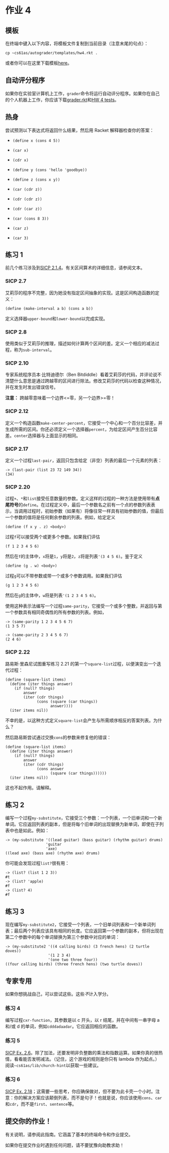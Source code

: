 # 作业 4

## 模板

在终端中键入以下内容，将模板文件复制到当前目录（注意末尾的句点）：

```
cp ~cs61as/autograder/templates/hw4.rkt . 
```

或者你可以在这里下载模板[here](http://inst.eecs.berkeley.edu/~cs61as/templates/hw4.rkt)。

## 自动评分程序

如果你在实验室计算机上工作，`grader`命令将运行自动评分程序。如果你在自己的个人机器上工作，你应该下载[grader.rkt](http://inst.eecs.berkeley.edu/~cs61as/autograder/grader.rkt)和[HW 4 tests](http://inst.eecs.berkeley.edu/~cs61as/autograder/tests/hw4-tests.rkt)。

## 热身

尝试预测以下表达式将返回什么结果，然后用 Racket 解释器检查你的答案：

+   `(define x (cons 4 5))`

+   `(car x)`

+   `(cdr x)`

+   `(define y (cons 'hello 'goodbye))`

+   `(define z (cons x y))`

+   `(car (cdr z))`

+   `(cdr (cdr z))`

+   `(cdr (car z))`

+   `(car (cons 8 3))`

+   `(car z)`

+   `(car 3)`

## 练习 1

前几个练习涉及到[SICP 2.1.4](https://mitpress.mit.edu/sicp/full-text/book/book-Z-H-14.html#%_sec_2.1.4)。有关区间算术的详细信息，请参阅文本。

### SICP 2.7

艾莉莎的程序不完整，因为她没有指定区间抽象的实现。这是区间构造函数的定义：

```
(define (make-interval a b) (cons a b)) 
```

定义选择器`upper-bound`和`lower-bound`以完成实现。

### SICP 2.8

使用类似于艾莉莎的推理，描述如何计算两个区间的差。定义一个相应的减法过程，称为`sub-interval`。

### SICP 2.10

专家系统程序员本·比特迪德尔（Ben Bitdiddle）看着艾莉莎的代码，并评论说不清楚什么意思是通过跨越零的区间进行除法。修改艾莉莎的代码以检查这种情况，并在发生时发出错误信号。

**注意：** 跨越零意味着一个边界<=零，另一个边界>=零！

### SICP 2.12

定义一个构造函数`make-center-percent`，它接受一个中心和一个百分比容差，并生成所需的区间。你还必须定义一个选择器`percent`，为给定区间产生百分比容差。`center`选择器与上面显示的相同。

### SICP 2.17

定义一个过程`last-pair`，返回只包含给定（非空）列表的最后一个元素的列表：

```
-> (last-pair (list 23 72 149 34))
(34) 
```

### SICP 2.20

过程`+`、`*`和`list`接受任意数量的参数。定义这样的过程的一种方法是使用带有**点尾符号**的`define`。在过程定义中，最后一个参数名之前有一个点的参数列表表示，当调用过程时，初始参数（如果有）将像往常一样具有初始参数的值，但最后一个参数的值将是任何剩余参数的列表。例如，给定定义

```
(define (f x y . z) <body>) 
```

过程`f`可以接受两个或更多个参数。如果我们评估

```
(f 1 2 3 4 5 6) 
```

然后在`f`的主体中，`x`将是`1`，`y`将是`2`，`z`将是列表`'(3 4 5 6)`。鉴于定义

```
(define (g . w) <body>) 
```

过程`g`可以不带参数或带一个或多个参数调用。如果我们评估

```
(g 1 2 3 4 5 6) 
```

然后在`g`的主体中，`w`将是列表`'(1 2 3 4 5 6)`。

使用这种表示法编写一个过程`same-parity`，它接受一个或多个整数，并返回与第一个参数具有相同奇偶性的所有参数的列表。例如，

```
-> (same-parity 1 2 3 4 5 6 7)
(1 3 5 7)

-> (same-parity 2 3 4 5 6 7)
(2 4 6) 
```

### SICP 2.22

路易斯·里森尼试图重写练习 2.21 的第一个`square-list`过程，以便演变出一个迭代过程：

```
(define (square-list items)
  (define (iter things answer)
    (if (null? things)
        answer
        (iter (cdr things) 
              (cons (square (car things))
                    answer))))
  (iter items nil)) 
```

不幸的是，以这种方式定义`square-list`会产生与所需顺序相反的答案列表。为什么？

然后路易斯尝试通过交换`cons`的参数来修复他的错误：

```
(define (square-list items)
  (define (iter things answer)
    (if (null? things)
        answer
        (iter (cdr things)
              (cons answer
                    (square (car things))))))
  (iter items nil)) 
```

这也不起作用。请解释。

## 练习 2

编写一个过程`my-substitute`，它接受三个参数：一个列表，一个旧单词和一个新单词。它应返回列表的副本，但是将每个旧单词的出现替换为新单词，即使在子列表中也是如此。例如：

```
-> (my-substitute '((lead guitar) (bass guitar) (rhythm guitar) drums)
                  'guitar
                  'axe)
((lead axe) (bass axe) (rhythm axe) drums) 
```

你可能会发现过程`list?`很有用：

```
-> (list? (list 1 2 3))
#t
-> (list? 'apple)
#f
-> (list? 4)
#f 
```

## 练习 3

现在编写`my-substitute2`，它接受一个列表，一个旧单词列表和一个新单词列表；最后两个列表应该具有相同的长度。它应返回第一个参数的副本，但将出现在第二个参数中的每个单词替换为第三个参数中对应的单词：

```
-> (my-substitute2 '((4 calling birds) (3 french hens) (2 turtle doves))
                   '(1 2 3 4)
                   '(one two three four))
((four calling birds) (three french hens) (two turtle doves)) 
```

## 专家专用

如果你想挑战自己，可以尝试这些。这些*不*计入学分。

### 练习 4

编写过程`cxr-function`，其参数是以 c 开头，以 r 结尾，并在中间有一串字母 a 和/或 d 的单词，例如`cdddadaadar`。它应返回相应的函数。

### 练习 5

[SICP Ex. 2.6](http://mitpress.mit.edu/sicp/full-text/book/book-Z-H-14.html#%_thm_2.4)。除了加法，还要发明非负整数的乘法和指数运算。如果你真的很热情，看看能否发明减法。（记住，这个游戏的规则是你只有 lambda 作为起点。）阅读`~cs61as/lib/church-hint`以获取一些建议。

### 练习 6

[SICP Ex. 2.18](http://mitpress.mit.edu/sicp/full-text/book/book-Z-H-15.html#%_thm_2.18)；这需要一些思考，你应确保做对，但不要为此卡壳一个小时。注意：你的解决方案应该颠倒列表，而不是句子！也就是说，你应该使用`cons`、`car`和`cdr`，而不是`first`、`sentence`等。

## 提交你的作业！

有关说明，请参阅此指南。它涵盖了基本的终端命令和作业提交。

如果你在提交作业时遇到任何问题，请不要犹豫向助教求助！
